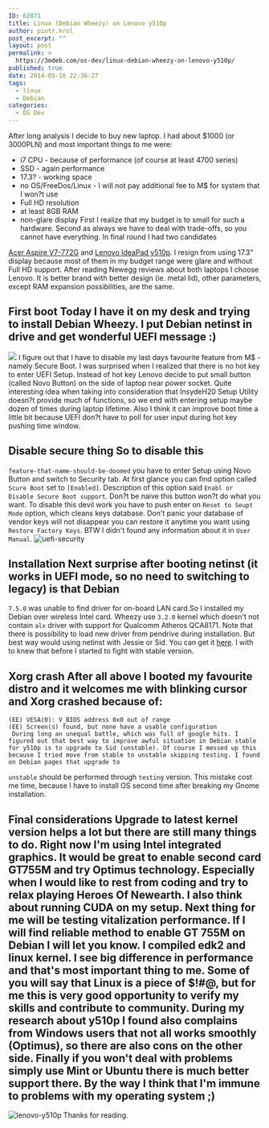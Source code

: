 ```yaml
---
ID: 62871
title: Linux (Debian Wheezy) on Lenovo y510p
author: piotr.krol
post_excerpt: ""
layout: post
permalink: >
  https://3mdeb.com/os-dev/linux-debian-wheezy-on-lenovo-y510p/
published: true
date: 2014-05-16 22:36:27
tags:
  - linux
  - Debian
categories:
  - OS Dev
---
```

After long analysis I decide to buy new laptop. I had about $1000 (or 3000PLN) and most important things to me were: 
*   i7 CPU - because of performance (of course at least 4700 series)
*   SSD - again performance
*   17\.3? - working space
*   no OS/FreeDos/Linux - I will not pay additional fee to M$ for system that I won?t use
*   Full HD resolution
*   at least 8GB RAM
*   non-glare display First I realize that my budget is to small for such a hardware. Second as always we have to deal with trade-offs, so you cannot have everything. In final round I had two candidates 

[Acer Aspire V7-772G][1] and [Lenovo IdeaPad y510p][2]. I resign from using 17.3" display because most of them in my budget range were glare and without Full HD support. After reading Newegg reviews about both laptops I choose Lenovo. It is better brand with better design (ie. metal lid), other parameters, except RAM expansion possibilities, are the same. 
## First boot Today I have it on my desk and trying to install Debian Wheezy. I put Debian netinst in drive and get wonderful UEFI message :) 

![][3] I figure out that I have to disable my last days favourite feature from M$ - namely Secure Boot. I was surprised when I realized that there is no hot key to enter UEFI Setup. Instead of hot key Lenovo decide to put small button (called Novo Button) on the side of laptop near power socket. Quite interesting idea when taking into consideration that InsydeH20 Setup Utility doesn?t provide much of functions, so we end with entering setup maybe dozen of times during laptop lifetime. Also I think it can improve boot time a little bit because UEFI don?t have to poll for user input during hot key pushing time window. 
## Disable secure thing So to disable this 

`feature-that-name-should-be-doomed` you have to enter Setup using Novo Button and switch to Security tab. At first glance you can find option called `Scure Boot` set to `[Enabled]`. Description of this option said `Enabl or Disable Secure Boot support`. Don?t be naive this button won?t do what you want. To disable this devil work you have to push enter on `Reset to Seupt Mode` option, which cleans keys database. Don't panic your database of vendor keys will not disappear you can restore it anytime you want using `Restore Factory Keys`. BTW I didn't found any information about it in `User Manual`. ![uefi-security][4] 
## Installation Next surprise after booting netinst (it works in UEFI mode, so no need to switching to legacy) is that Debian 

`7.5.0` was unable to find driver for on-board LAN card.So I installed my Debian over wireless Intel card. Wheezy use `3.2.0` kernel which doesn't not contain `alx` driver with support for Qualcomm Atheros QCA8171. Note that there is possibility to load new driver from pendrive during installation. But best way would using netinst with Jessie or Sid. You can get it [here][5]. I with to knew that before I started to fight with stable version. 
## Xorg crash After all above I booted my favourite distro and it welcomes me with blinking cursor and Xorg crashed because of: 

    (EE) VESA(0): V_BIOS address 0x0 out of range
    (EE) Screen(s) found, but none have a usable configuration
     During long an unequal battle, which was full of google hits. I figured out that best way to improve awful situation in Debian stable for y510p is to upgrade to Sid (unstable). Of course I messed up this because I tried move from stable to unstable skipping testing. I found on Debian pages that upgrade to 

`unstable` should be performed through `testing` version. This mistake cost me time, because I have to install OS second time after breaking my Gnome installation. 
## Final considerations Upgrade to latest kernel version helps a lot but there are still many things to do. Right now I'm using Intel integrated graphics. It would be great to enable second card GT755M and try Optimus technology. Especially when I would like to rest from coding and try to relax playing Heroes Of Newearth. I also think about running CUDA on my setup. Next thing for me will be testing vitalization performance. If I will find reliable method to enable GT 755M on Debian I will let you know. I compiled edk2 and linux kernel. I see big difference in performance and that's most important thing to me. Some of you will say that Linux is a piece of $!#@, but for me this is very good opportunity to verify my skills and contribute to community. During my research about y510p I found also complains from Windows users that not all works smoothly (Optimus), so there are also cons on the other side. Finally if you won't deal with problems simply use Mint or Ubuntu there is much better support there. By the way I think that I'm immune to problems with my operating system ;) 

![lenovo-y510p][6] Thanks for reading.

 [1]: http://www.notebookcheck.net/Review-Acer-Aspire-V3-772G-747A321-Notebook.93916.0.html
 [2]: http://www.notebookcheck.net/Review-Lenovo-IdeaPad-Y510p-Notebook.97470.0.html
 [3]: https://3mdeb.com/wp-content/uploads/2017/07/cdrom-blocked.jpg
 [4]: https://3mdeb.com/wp-content/uploads/2017/07/uefi-security.jpg
 [5]: http://www.debian.org/devel/debian-installer/
 [6]: https://3mdeb.com/wp-content/uploads/2017/07/lenovo-y510p.jpg